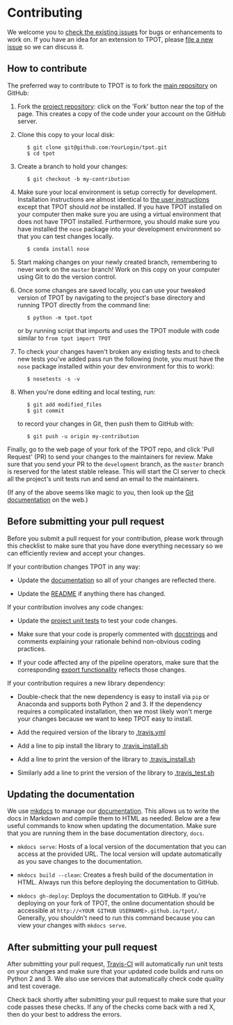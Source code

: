 # Contributing

We welcome you to [check the existing issues](https://github.com/rhiever/tpot/issues/) for bugs or enhancements to work on. If you have an idea for an extension to TPOT, please [file a new issue](https://github.com/rhiever/tpot/issues/new) so we can discuss it.

## How to contribute

The preferred way to contribute to TPOT is to fork the 
[main repository](https://github.com/rhiever/tpot/) on
GitHub:

1. Fork the [project repository](https://github.com/rhiever/tpot):
   click on the 'Fork' button near the top of the page. This creates
   a copy of the code under your account on the GitHub server.

2. Clone this copy to your local disk:

          $ git clone git@github.com:YourLogin/tpot.git
          $ cd tpot

3. Create a branch to hold your changes:

          $ git checkout -b my-contribution

4. Make sure your local environment is setup correctly for development. Installation instructions are almost identical to [the user instructions](installing.md) except that TPOT should *not* be installed. If you have TPOT installed on your computer then make sure you are using a virtual environment that does not have TPOT installed. Furthermore, you should make sure you have installed the `nose` package into your development environment so that you can test changes locally.

          $ conda install nose

5. Start making changes on your newly created branch, remembering to never work on the ``master`` branch! Work on this copy on your computer using Git to do the version control.

6. Once some changes are saved locally, you can use your tweaked version of TPOT by navigating to the project's base directory and running TPOT directly from the command line:

          $ python -m tpot.tpot

    or by running script that imports and uses the TPOT module with code similar to `from tpot import TPOT`

7. To check your changes haven't broken any existing tests and to check new tests you've added pass run the following (note, you must have the `nose` package installed within your dev environment for this to work):

          $ nosetests -s -v

8. When you're done editing and local testing, run:

          $ git add modified_files
          $ git commit

   to record your changes in Git, then push them to GitHub with:

          $ git push -u origin my-contribution

Finally, go to the web page of your fork of the TPOT repo, and click 'Pull Request' (PR) to send your changes to the maintainers for review. Make sure that you send your PR to the `development` branch, as the `master` branch is reserved for the latest stable release. This will start the CI server to check all the project's unit tests run and send an email to the maintainers.

(If any of the above seems like magic to you, then look up the 
[Git documentation](http://git-scm.com/documentation) on the web.)

## Before submitting your pull request

Before you submit a pull request for your contribution, please work through this checklist to make sure that you have done everything necessary so we can efficiently review and accept your changes.

If your contribution changes TPOT in any way:

* Update the [documentation](https://github.com/rhiever/tpot/tree/master/docs/sources) so all of your changes are reflected there.

* Update the [README](https://github.com/rhiever/tpot/blob/master/README.md) if anything there has changed.

If your contribution involves any code changes:

* Update the [project unit tests](https://github.com/rhiever/tpot/blob/master/tests.py) to test your code changes.

* Make sure that your code is properly commented with [docstrings](https://www.python.org/dev/peps/pep-0257/) and comments explaining your rationale behind non-obvious coding practices.

* If your code affected any of the pipeline operators, make sure that the corresponding [export functionality](https://github.com/rhiever/tpot/blob/master/tpot/export_utils.py) reflects those changes.

If your contribution requires a new library dependency:

* Double-check that the new dependency is easy to install via `pip` or Anaconda and supports both Python 2 and 3. If the dependency requires a complicated installation, then we most likely won't merge your changes because we want to keep TPOT easy to install.

* Add the required version of the library to [.travis.yml](https://github.com/rhiever/tpot/blob/master/.travis.yml#L7)

* Add a line to pip install the library to [.travis_install.sh](https://github.com/rhiever/tpot/blob/master/ci/.travis_install.sh#L46)

* Add a line to print the version of the library to [.travis_install.sh](https://github.com/rhiever/tpot/blob/master/ci/.travis_install.sh#L61)

* Similarly add a line to print the version of the library to [.travis_test.sh](https://github.com/rhiever/tpot/blob/master/ci/.travis_test.sh#L13)

## Updating the documentation

We use [mkdocs](http://www.mkdocs.org/) to manage our [documentation](http://rhiever.github.io/tpot/). This allows us to write the docs in Markdown and compile them to HTML as needed. Below are a few useful commands to know when updating the documentation. Make sure that you are running them in the base documentation directory, `docs`.

* `mkdocs serve`: Hosts of a local version of the documentation that you can access at the provided URL. The local version will update automatically as you save changes to the documentation.

* `mkdocs build --clean`: Creates a fresh build of the documentation in HTML. Always run this before deploying the documentation to GitHub.

* `mkdocs gh-deploy`: Deploys the documentation to GitHub. If you're deploying on your fork of TPOT, the online documentation should be accessible at `http://<YOUR GITHUB USERNAME>.github.io/tpot/`. Generally, you shouldn't need to run this command because you can view your changes with `mkdocs serve`.

## After submitting your pull request

After submitting your pull request, [Travis-CI](https://travis-ci.com/) will automatically run unit tests on your changes and make sure that your updated code builds and runs on Python 2 and 3. We also use services that automatically check code quality and test coverage.

Check back shortly after submitting your pull request to make sure that your code passes these checks. If any of the checks come back with a red X, then do your best to address the errors.
